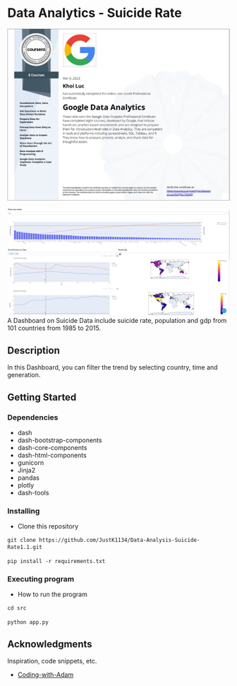 # Data Analytics - Suicide Rate

![certificate](.\src\assets\cert3.png)

![certificate](.\src\assets\project3.png)
A Dashboard on Suicide Data include suicide rate, population and gdp from 101 countries from 1985 to 2015.

## Description

In this Dashboard, you can filter the trend by selecting country, time and generation.

## Getting Started

### Dependencies

- dash
- dash-bootstrap-components
- dash-core-components
- dash-html-components
- gunicorn
- Jinja2
- pandas
- plotly
- dash-tools

### Installing

- Clone this repository

```
git clone https://github.com/JustK1134/Data-Analysis-Suicide-Rate1.1.git

pip install -r requirements.txt

```

### Executing program

- How to run the program

```
cd src

python app.py

```

## Acknowledgments

Inspiration, code snippets, etc.

- [Coding-with-Adam](https://github.com/Coding-with-Adam)
